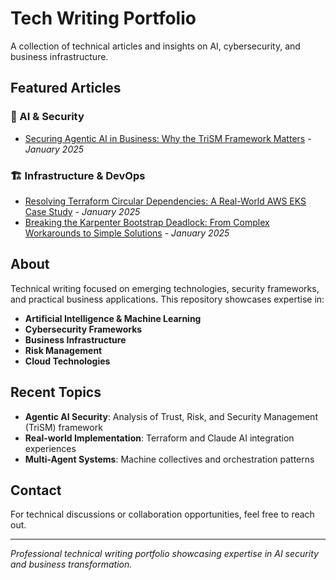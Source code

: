 # Tech Writing Portfolio

A collection of technical articles and insights on AI, cybersecurity, and business infrastructure.

## Featured Articles

### 🤖 AI & Security
- [Securing Agentic AI in Business: Why the TriSM Framework Matters](blog-posts/2025/securing-agentic-ai-trism-framework.md) - *January 2025*

### 🏗️ Infrastructure & DevOps
- [Resolving Terraform Circular Dependencies: A Real-World AWS EKS Case Study](blog-posts/2025/terraform-circular-dependency-resolution.md) - *January 2025*
- [Breaking the Karpenter Bootstrap Deadlock: From Complex Workarounds to Simple Solutions](blog-posts/2025/karpenter-bootstrap-deadlock-solutions.md) - *January 2025*

## About

Technical writing focused on emerging technologies, security frameworks, and practical business applications. This repository showcases expertise in:

- **Artificial Intelligence & Machine Learning**
- **Cybersecurity Frameworks** 
- **Business Infrastructure**
- **Risk Management**
- **Cloud Technologies**

## Recent Topics

- **Agentic AI Security**: Analysis of Trust, Risk, and Security Management (TriSM) framework
- **Real-world Implementation**: Terraform and Claude AI integration experiences
- **Multi-Agent Systems**: Machine collectives and orchestration patterns

## Contact

For technical discussions or collaboration opportunities, feel free to reach out.

---
*Professional technical writing portfolio showcasing expertise in AI security and business transformation.*